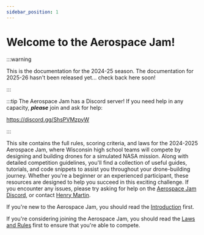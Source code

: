 ```yaml
---
sidebar_position: 1
---
```


# Welcome to the Aerospace Jam!

:::warning

This is the documentation for the 2024-25 season. The documentation for 2025-26 hasn't been released yet... check back here soon!

:::

:::tip
The Aerospace Jam has a Discord server! If you need help in any capacity, ***please*** join and ask for help:

https://discord.gg/ShsPVMzpyW

:::

This site contains the full rules, scoring criteria, and laws for the 2024-2025 Aerospace Jam, where Wisconsin high school teams will compete by designing and building drones for a simulated NASA mission. Along with detailed competition guidelines, you'll find a collection of useful guides, tutorials, and code snippets to assist you throughout your drone-building journey. Whether you're a beginner or an experienced participant, these resources are designed to help you succeed in this exciting challenge. If you encounter any issues, please try asking for help on the [Aerospace Jam Discord](https://discord.gg/ShsPVMzpyW), or contact [Henry Martin](mailto:henrymartin.co@outlook.com).

If you're new to the Aerospace Jam, you should read the [Introduction](/introduction) first.

If you're considering joining the Aerospace Jam, you should read the [Laws and Rules](/rules/rules-and-laws) first to ensure that you're able to compete.
